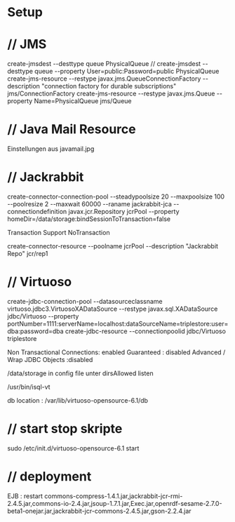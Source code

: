 Setup
=====


// JMS
====== 
create-jmsdest --desttype queue PhysicalQueue			 // create-jmsdest --desttype queue --property User=public:Password=public PhysicalQueue
create-jms-resource --restype javax.jms.QueueConnectionFactory --description "connection factory for durable subscriptions" jms/ConnectionFactory
create-jms-resource --restype javax.jms.Queue --property Name=PhysicalQueue jms/Queue


// Java Mail Resource
=====================
Einstellungen aus javamail.jpg

// Jackrabbit
=============
create-connector-connection-pool --steadypoolsize 20 --maxpoolsize 100 --poolresize 2 --maxwait 60000 --raname jackrabbit-jca --connectiondefinition javax.jcr.Repository jcrPool --property homeDir=/data/storage:bindSessionToTransaction=false

Transaction Support NoTransaction

create-connector-resource --poolname jcrPool --description "Jackrabbit Repo" jcr/rep1


// Virtuoso
===========
create-jdbc-connection-pool --datasourceclassname virtuoso.jdbc3.VirtuosoXADataSource --restype javax.sql.XADataSource jdbc/Virtuoso --property portNumber=1111:serverName=localhost:dataSourceName=triplestore:user=dba:password=dba
create-jdbc-resource --connectionpoolid jdbc/Virtuoso triplestore

Non Transactional Connections:  enabled
Guaranteed : disabled
Advanced / Wrap JDBC Objects :disabled

/data/storage in config file unter dirsAllowed listen

/usr/bin/isql-vt

db location : /var/lib/virtuoso-opensource-6.1/db

// start stop skripte
=====================
sudo /etc/init.d/virtuoso-opensource-6.1 start

// deployment
=============

EJB : restart 
commons-compress-1.4.1.jar,jackrabbit-jcr-rmi-2.4.5.jar,commons-io-2.4.jar,jsoup-1.7.1.jar,Exec.jar,openrdf-sesame-2.7.0-beta1-onejar.jar,jackrabbit-jcr-commons-2.4.5.jar,gson-2.2.4.jar
